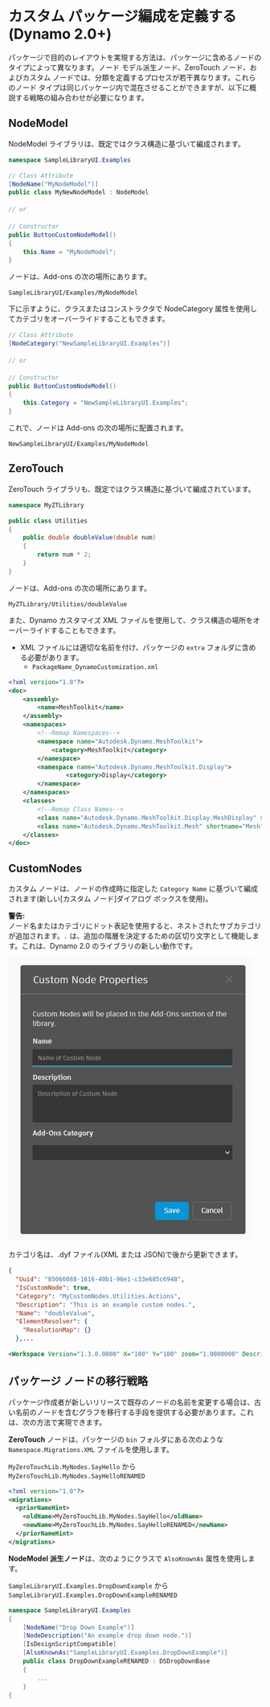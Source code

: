 # カスタム パッケージ編成を定義する(Dynamo 2.0+)

パッケージで目的のレイアウトを実現する方法は、パッケージに含めるノードのタイプによって異なります。ノード モデル派生ノード、ZeroTouch ノード、およびカスタム ノードでは、分類を定義するプロセスが若干異なります。これらのノード タイプは同じパッケージ内で混在させることができますが、以下に概説する戦略の組み合わせが必要になります。

## NodeModel
NodeModel ライブラリは、既定ではクラス構造に基づいて編成されます。
```C#
namespace SampleLibraryUI.Examples
```
```C#
// Class Attribute
[NodeName("MyNodeModel")]
public class MyNewNodeModel : NodeModel

// or

// Constructor
public ButtonCustomNodeModel()
{
    this.Name = "MyNodeModel";
}

```
ノードは、Add-ons の次の場所にあります。
```
SampleLibraryUI/Examples/MyNodeModel
```

下に示すように、クラスまたはコンストラクタで NodeCategory 属性を使用してカテゴリをオーバーライドすることもできます。
```C#
// Class Attribute
[NodeCategory("NewSampleLibraryUI.Examples")]

// or

// Constructor
public ButtonCustomNodeModel()
{
    this.Category = "NewSampleLibraryUI.Examples";
}
```

これで、ノードは Add-ons の次の場所に配置されます。
```
NewSampleLibraryUI/Examples/MyNodeModel
```

## ZeroTouch

ZeroTouch ライブラリも、既定ではクラス構造に基づいて編成されています。

```C#
namespace MyZTLibrary
```

```C#
public class Utilities
{
    public double doubleValue(double num)
    {
        return num * 2;
    }
}
```

ノードは、Add-ons の次の場所にあります。

```
MyZTLibrary/Utilities/doubleValue
```

また、Dynamo カスタマイズ XML ファイルを使用して、クラス構造の場所をオーバーライドすることもできます。
- XML ファイルには適切な名前を付け、パッケージの `extra` フォルダに含める必要があります。
    - `PackageName_DynamoCustomization.xml`

```XML
<?xml version="1.0"?>
<doc>
    <assembly>
        <name>MeshToolkit</name>
    </assembly>
    <namespaces>
        <!--Remap Namespaces-->
        <namespace name="Autodesk.Dynamo.MeshToolkit">
            <category>MeshToolkit</category>
        </namespace>
        <namespace name="Autodesk.Dynamo.MeshToolkit.Display">
                <category>Display</category>
        </namespace>
    </namespaces>
    <classes>
        <!--Remap Class Names-->
        <class name="Autodesk.Dynamo.MeshToolkit.Display.MeshDisplay" shortname="MeshDisplay"/>
        <class name="Autodesk.Dynamo.MeshToolkit.Mesh" shortname="Mesh"/>
    </classes>
</doc>

```

## CustomNodes

カスタム ノードは、ノードの作成時に指定した `Category Name` に基づいて編成されます(新しい[カスタム ノード]ダイアログ ボックスを使用)。  

**警告:**<br>
ノード名またはカテゴリにドット表記を使用すると、ネストされたサブカテゴリが追加されます。`.` は、追加の階層を決定するための区切り文字として機能します。これは、Dynamo 2.0 のライブラリの新しい動作です。

![カスタム ノード プロパティ](images/custom-node-properties.jpg)

カテゴリ名は、.dyf ファイル(XML または JSON)で後から更新できます。

```JSON
{
  "Uuid": "85066088-1616-40b1-96e1-c33e685c6948",
  "IsCustomNode": true,
  "Category": "MyCustomNodes.Utilities.Actions",
  "Description": "This is an example custom nodes.",
  "Name": "doubleValue",
  "ElementResolver": {
    "ResolutionMap": {}
  },...
```

```XML
<Workspace Version="1.3.0.0000" X="100" Y="100" zoom="1.0000000" Description="This is an example custom nodes." Category="MyCustomNodes.Utilities.Actions" Name="doubleValue" ID="85066088-1616-40b1-96e1-c33e685c6948">
```

## パッケージ ノードの移行戦略

パッケージ作成者が新しいリリースで既存のノードの名前を変更する場合は、古い名前のノードを含むグラフを移行する手段を提供する必要があります。これは、次の方法で実現できます。

**ZeroTouch** ノードは、パッケージの `bin` フォルダにある次のような `Namespace.Migrations.XML` ファイルを使用します。

`MyZeroTouchLib.MyNodes.SayHello` から `MyZeroTouchLib.MyNodes.SayHelloRENAMED`
```XML
<?xml version="1.0"?>
<migrations>
  <priorNameHint>
    <oldName>MyZeroTouchLib.MyNodes.SayHello</oldName>
    <newName>MyZeroTouchLib.MyNodes.SayHelloRENAMED</newName>
  </priorNameHint>
</migrations>
```

**NodeModel 派生ノード**は、次のようにクラスで `AlsoKnownAs` 属性を使用します。

`SampleLibraryUI.Examples.DropDownExample` から `SampleLibraryUI.Examples.DropDownExampleRENAMED`
```C#
namespace SampleLibraryUI.Examples
{
    [NodeName("Drop Down Example")]
    [NodeDescription("An example drop down node.")]
    [IsDesignScriptCompatible]
    [AlsoKnownAs("SampleLibraryUI.Examples.DropDownExample")]
    public class DropDownExampleRENAMED : DSDropDownBase
    {
        ...
    }
{
```